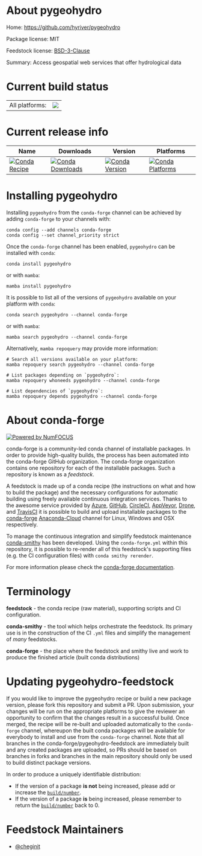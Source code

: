 About pygeohydro
================

Home: https://github.com/hyriver/pygeohydro

Package license: MIT

Feedstock license: [BSD-3-Clause](https://github.com/conda-forge/pygeohydro-feedstock/blob/main/LICENSE.txt)

Summary: Access geospatial web services that offer hydrological data

Current build status
====================


<table><tr><td>All platforms:</td>
    <td>
      <a href="https://dev.azure.com/conda-forge/feedstock-builds/_build/latest?definitionId=12145&branchName=main">
        <img src="https://dev.azure.com/conda-forge/feedstock-builds/_apis/build/status/pygeohydro-feedstock?branchName=main">
      </a>
    </td>
  </tr>
</table>

Current release info
====================

| Name | Downloads | Version | Platforms |
| --- | --- | --- | --- |
| [![Conda Recipe](https://img.shields.io/badge/recipe-pygeohydro-green.svg)](https://anaconda.org/conda-forge/pygeohydro) | [![Conda Downloads](https://img.shields.io/conda/dn/conda-forge/pygeohydro.svg)](https://anaconda.org/conda-forge/pygeohydro) | [![Conda Version](https://img.shields.io/conda/vn/conda-forge/pygeohydro.svg)](https://anaconda.org/conda-forge/pygeohydro) | [![Conda Platforms](https://img.shields.io/conda/pn/conda-forge/pygeohydro.svg)](https://anaconda.org/conda-forge/pygeohydro) |

Installing pygeohydro
=====================

Installing `pygeohydro` from the `conda-forge` channel can be achieved by adding `conda-forge` to your channels with:

```
conda config --add channels conda-forge
conda config --set channel_priority strict
```

Once the `conda-forge` channel has been enabled, `pygeohydro` can be installed with `conda`:

```
conda install pygeohydro
```

or with `mamba`:

```
mamba install pygeohydro
```

It is possible to list all of the versions of `pygeohydro` available on your platform with `conda`:

```
conda search pygeohydro --channel conda-forge
```

or with `mamba`:

```
mamba search pygeohydro --channel conda-forge
```

Alternatively, `mamba repoquery` may provide more information:

```
# Search all versions available on your platform:
mamba repoquery search pygeohydro --channel conda-forge

# List packages depending on `pygeohydro`:
mamba repoquery whoneeds pygeohydro --channel conda-forge

# List dependencies of `pygeohydro`:
mamba repoquery depends pygeohydro --channel conda-forge
```


About conda-forge
=================

[![Powered by
NumFOCUS](https://img.shields.io/badge/powered%20by-NumFOCUS-orange.svg?style=flat&colorA=E1523D&colorB=007D8A)](https://numfocus.org)

conda-forge is a community-led conda channel of installable packages.
In order to provide high-quality builds, the process has been automated into the
conda-forge GitHub organization. The conda-forge organization contains one repository
for each of the installable packages. Such a repository is known as a *feedstock*.

A feedstock is made up of a conda recipe (the instructions on what and how to build
the package) and the necessary configurations for automatic building using freely
available continuous integration services. Thanks to the awesome service provided by
[Azure](https://azure.microsoft.com/en-us/services/devops/), [GitHub](https://github.com/),
[CircleCI](https://circleci.com/), [AppVeyor](https://www.appveyor.com/),
[Drone](https://cloud.drone.io/welcome), and [TravisCI](https://travis-ci.com/)
it is possible to build and upload installable packages to the
[conda-forge](https://anaconda.org/conda-forge) [Anaconda-Cloud](https://anaconda.org/)
channel for Linux, Windows and OSX respectively.

To manage the continuous integration and simplify feedstock maintenance
[conda-smithy](https://github.com/conda-forge/conda-smithy) has been developed.
Using the ``conda-forge.yml`` within this repository, it is possible to re-render all of
this feedstock's supporting files (e.g. the CI configuration files) with ``conda smithy rerender``.

For more information please check the [conda-forge documentation](https://conda-forge.org/docs/).

Terminology
===========

**feedstock** - the conda recipe (raw material), supporting scripts and CI configuration.

**conda-smithy** - the tool which helps orchestrate the feedstock.
                   Its primary use is in the construction of the CI ``.yml`` files
                   and simplify the management of *many* feedstocks.

**conda-forge** - the place where the feedstock and smithy live and work to
                  produce the finished article (built conda distributions)


Updating pygeohydro-feedstock
=============================

If you would like to improve the pygeohydro recipe or build a new
package version, please fork this repository and submit a PR. Upon submission,
your changes will be run on the appropriate platforms to give the reviewer an
opportunity to confirm that the changes result in a successful build. Once
merged, the recipe will be re-built and uploaded automatically to the
`conda-forge` channel, whereupon the built conda packages will be available for
everybody to install and use from the `conda-forge` channel.
Note that all branches in the conda-forge/pygeohydro-feedstock are
immediately built and any created packages are uploaded, so PRs should be based
on branches in forks and branches in the main repository should only be used to
build distinct package versions.

In order to produce a uniquely identifiable distribution:
 * If the version of a package **is not** being increased, please add or increase
   the [``build/number``](https://docs.conda.io/projects/conda-build/en/latest/resources/define-metadata.html#build-number-and-string).
 * If the version of a package **is** being increased, please remember to return
   the [``build/number``](https://docs.conda.io/projects/conda-build/en/latest/resources/define-metadata.html#build-number-and-string)
   back to 0.

Feedstock Maintainers
=====================

* [@cheginit](https://github.com/cheginit/)

